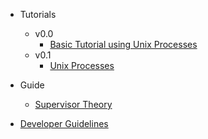 * Tutorials
  * v0.0
      * [Basic Tutorial using Unix Processes](v0.0/tutorial.md)
  * v0.1
      * [Unix Processes](v0.1/unix-process-tutorial.md)

* Guide
  * [Supervisor Theory](supervisor-theory.md)

* [Developer Guidelines](developer-guidelines.md)
